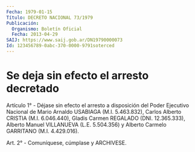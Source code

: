 ```yaml
---
Fecha: 1979-01-15
Título: DECRETO NACIONAL 73/1979
Publicación:
  Organismo: Boletín Oficial
  Fecha: 2013-04-29
SAIJ: https://www.saij.gob.ar/DN19790000073
Id: 123456789-0abc-370-0000-9791soterced
---
```

# Se deja sin efecto el arresto decretado

<a id="1"></a>
Artículo 1° - Déjase sin efecto el arresto a disposición del Poder Ejecutivo Nacional de Mario Arnaldo USABIAGA (M.I. 5.463.832), Carlos Alberto CRISTIA (M.I. 6.046.440), Gladis Carmen REGALADO (DNI. 12.365.333), Alberto Manuel VILLANUEVA (L.E. 5.504.356) y Alberto Carmelo GARRITANO (M.I. 4.429.016).

<a id="2"></a>
Art. 2° - Comuníquese, cúmplase y ARCHIVESE.